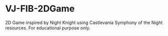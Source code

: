 # VJ-FIB-2DGame
2D Game inspired by Night Knight using Castlevania Symphony of the Night resources. For educational purpose only.
